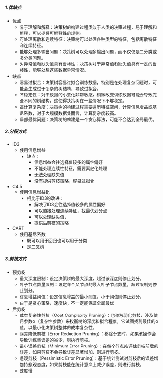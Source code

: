 ##### 1.优缺点
- 优点：
	- 易于理解和解释：决策树的构建过程类似于人类的决策过程，易于理解和解释，可以提供可解释性的规则。
	- 可处理离散和连续特征：决策树可以处理各种类型的特征，包括离散特征和连续特征。
	- 能够处理多输出问题：决策树可以处理多输出问题，而不仅仅是二分类或多分类问题。
	- 对异常值和缺失值具有鲁棒性：决策树对于异常值和缺失值具有一定的鲁棒性，能够处理这些数据异常情况。
- 缺点
	- 容易过拟合：决策树容易过拟合训练数据，特别是在处理复杂问题时，可能会生成过于复杂的树结构，导致过拟合。
	- 不稳定性：对于数据的小变化非常敏感，稍微改变训练数据可能会导致完全不同的树结构，这使得决策树在一些情况下不够稳定。
	- 高计算复杂度：决策树的构建过程需要遍历特征空间，计算信息增益或基尼系数，对于大规模数据集而言，计算复杂度较高。
	- 局部最优问题：决策树的构建是一个贪心算法，可能不会达到全局最优。
##### 2.分裂方式
- ID3
	- 使用信息增益
		- 缺点：
			- 信息增益会往选择值较多的属性偏好
			- 不能处理连续性特征，需要离散化处理
			- 无法处理缺失值
			- 没有提供剪枝策略，容易过拟合
- C4.5
	- 使用信息增益比
		- 相比于ID3的改进：
			- 解决了ID3会往选择值较多的属性偏好
			- 可以直接处理连续特征，找最优划分点
			- 可以处理缺失值，
			- 提供后剪枝的策略
- CART
	- 使用基尼系数
		- 既可以用于回归也可以用于分类
		- 是二叉树
##### 3.剪枝方式
- 预剪枝
	- 最大深度限制：设定决策树的最大深度，超过该深度则停止划分。
	- 叶子节点数量限制：设定每个父节点的最大叶子节点数量，超过限制则停止划分。
	- 信息增益阈值：设定信息增益的最小阈值，小于阈值则停止划分。
	- 由于是贪心策略，速度快，不一定能保证全局最优
- 后剪枝
	- 成本复杂性剪枝（Cost Complexity Pruning）：也称为弱化剪枝，涉及使用参数α（复杂性参数）来权衡树的深度和拟合程度。它试图找到最佳的α值，以最小化决策树整体的成本复杂性。
	- 误差降低剪枝（Error Reduction Pruning）：移除分支时，如果该操作会导致训练集误差的减少，则执行剪枝。
	- 最小误差剪枝（Minimum Error Pruning）：在每个节点处评估剪枝前后的误差，如果剪枝不会导致误差显著增加，则进行剪枝。
	- 悲观剪枝（Pessimistic Error Pruning）：基于统计测试对剪枝后的误差增加持悲观态度，如果剪枝能在统计意义上减少误差，则进行剪枝。
	- 速度慢





